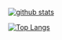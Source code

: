 [![github stats](https://github-readme-stats.vercel.app/api?username=arindamukawlas&count_private=true&show_icons=true&theme=transparent)](https://github.com/arindamukawlas)

[![Top Langs](https://github-readme-stats.vercel.app/api/top-langs/?username=arindamukawlas&theme=transparent)](https://github.com/arindamukawlas)
